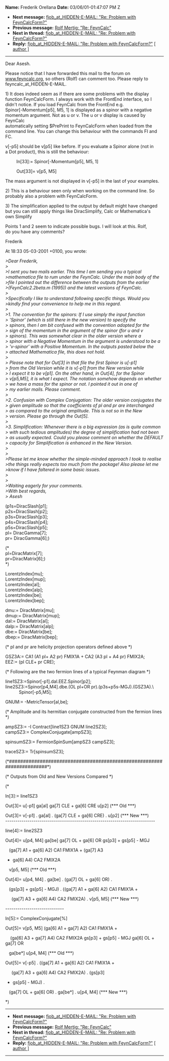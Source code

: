 **Name:** Frederik Orellana
**Date:** 03/06/01-01:47:07 PM Z

  - **Next message:** [fjob_at_HIDDEN-E-MAIL: "Re: Problem with
    FeynCalcForm?"](0044.html)
  - **Previous message:** [Rolf Mertig: "Re: FeynCalc"](0042.html)
  - **Next in thread:** [fjob_at_HIDDEN-E-MAIL: "Re: Problem with
    FeynCalcForm?"](0044.html)
  - **Reply:** [fjob_at_HIDDEN-E-MAIL: "Re: Problem with
    FeynCalcForm?"](0044.html)
    [[ author ]](author.html#43)

-----

Dear Asesh.  

Please notice that I have forwarded this mail to the forum on  
www.feyncalc.org, so others (Rolf) can comment too. Please reply to  
feyncalc_at_HIDDEN-E-MAIL.  

1\) It does indeed seem as if there are some problems with the display  
function FeynCalcForm. I always work with the FrontEnd interface, so I  
didn't notice. If you load FeynCalc from the FrontEnd e.g.  
Spinor[-Momentum[p5], M5, 1] is displayed as a spinor
with a negative  
momentum argument. Not as u or v. The u or v display is caused by
FeynCalc  
automatically setting $PrePrint to FeynCalcForm when loaded from the  
command line. You can change this behaviour with the commands FI and
FC.  

v[-p5] should be v[p5] like before. If you evaluate a
Spinor alone (not in  
a Dot product), this is still the behaviour:  

         In[33]:= Spinor[-Momentum[p5], M5, 1]  

         Out[33]= v[p5, M5]  

The mass argument is not displayed in v[-p5] in the last of your
examples.  

2\) This is a behaviour seen only when working on the command line. So  
probably also a problem with FeynCalcForm.  

3\) The simplification applied to the output by default might have
changed  
but you can still apply things like DiracSimplify, Calc or
Mathematica's  
own Simplify  

Points 1 and 2 seem to indicate possible bugs. I will look at this.
Rolf,  
do you have any comments?  

Frederik  

At 18:33 05-03-2001 +0100, you wrote:  

*\>Dear Frederik,*  
*\>*  
*\>I sent you two mails earlier. This time I am sending you a typical*  
*\>mathematica file to rum under the FeynCalc. Under the main body of
the*  
*\>file I pointed out the difference between the outputs from the
earlier*  
*\>(FeynCalc2.2beta.m (1995)) and the latest versions of FeynCalc.*  
*\>*  
*\>Specifically I like to understand following specific things. Would
you*  
*\>kindly find your convenience to help me in this regard.*  
*\>*  
*\>1. The convention for the spinors: If I use simply the input
function*  
*\> 'Spinor' (which is still there in the new version) to specify the*  
*\> spinors, then I am bit confused with the convention adopted for
the*  
*\> sign of the momentum in the argument of the spinor (for u and v*  
*\> spinors). This was somewhat clear in the older version where a*  
*\> spinor with a Negative Momentum in the argument is understood to be
a*  
*\> 'v-spinor' with a Positive Momentum. In the outputs pasted below
the*  
*\> attached Mathematica file, this does not hold.*  
*\>*  
*\> Please note that for Out[3] in that file the first Spinor is
u[-p1]*  
*\> from the Old Version while it is v[-p1] from the New version
while*  
*\> I expect it to be v[p1]. On the other hand, in
Out[4], for the Spinor*  
*\> v[p5,M5], it is what I expect. The notation somehow depends
on whether*  
*\> we have a mass for the spinor or not. I pointed it out in one of*  
*\> my earlier mails. Please comment.*  
*\>*  
*\>2. Confusion with Complex Conjugation: The older version conjugates
the*  
*\> given amplitude so that the coefficients of pl and pr are
interchanged*  
*\> as compared to the original amplitude. This is not so in the New*  
*\> version. Please go through the Out[5].*  
*\>*  
*\>3. Simplification: Whenever there is a big expression (as is quite
common*  
*\> with such tedious amplitudes) the degree of simplification had not
been*  
*\> as usually expected. Could you please comment on whether the
DEFAULT*  
*\> capacity for Simplification is enhanced in the New Version.*  
*\>*  
*\>*  
*\>Please let me know whether the simple-minded approach I took to
realise*  
*\>the things really expects too much from the package\! Also please let
me*  
*\>know if I have faltered in some basic issues.*  
*\>*  
*\>*  
*\>Waiting eagerly for your comments.*  
*\>With best regards,*  
*\> Asesh*  

(p1s=DiracSlash[p1];  
p2s=DiracSlash[p2];  
p3s=DiracSlash[p3];  
p4s=DiracSlash[p4];  
p5s=DiracSlash[p5];  
pl= DiracGamma[7];  
pr= DiracGamma[6];)  

(\*  
pl=DiracMatrix[7];  
pr=DiracMatrix[6];)  
\*)  

LorentzIndex[mu];  
LorentzIndex[mup];  
LorentzIndex[al];  
LorentzIndex[alp];  
LorentzIndex[be];  
LorentzIndex[bep];  

dmu:= DiracMatrix[mu];  
dmup:= DiracMatrix[mup];  
dal:= DiracMatrix[al];  
dalp:= DiracMatrix[alp];  
dbe:= DiracMatrix[be];  
dbep:= DiracMatrix[bep];  

(\* pl and pr are helicity projection operators defined above \*)  

GSZ3A:= CA1 (A1 pl+ A2 pr) FMIX1A + CA2 (A3 pl + A4 pr) FMIX2A;  
EEZ:= (pl CLE+ pr CRE);  

(\* Following are the two fermion lines of a typical Feynman diagram
\*)  

line1SZ3:=Spinor[-p1].dal.EEZ.Spinor[p2];  
line2SZ3:=Spinor[p4,M4].dbe.(OL pl+OR
pr).(p3s+p5s-MGJ).(GSZ3A).\\  
           Spinor[-p5,M5];  

GNUM:= -MetricTensor[al,be];  

(\* Amplitude and its hermitian conjugate constructed from the fermion
lines \*)  

ampSZ3:= -I Contract[line1SZ3 GNUM line2SZ3];  
campSZ3:= ComplexConjugate[ampSZ3];  

spinsumSZ3:= FermionSpinSum[ampSZ3 campSZ3];  

traceSZ3:= Tr[spinsumSZ3];  

(\*\#\#\#\#\#\#\#\#\#\#\#\#\#\#\#\#\#\#\#\#\#\#\#\#\#\#\#\#\#\#\#\#\#\#\#\#\#\#\#\#\#\#\#\#\#\#\#\#\#\#\#\#\#\#\#\#\#\#\#\#\#\#\#\#\#\#\#\#\#\#\*)  

(\* Outputs from Old and New Versions Compared \*)  

(\*  

In[3]:= line1SZ3  

Out[3]= u[-p1] ga[al] ga[7] CLE +
ga[6] CRE u[p2] (\*\*\* Old \*\*\*)  

Out[3]= v[-p1] . ga[al] . (ga[7] CLE +
ga[6] CRE) . u[p2] (\*\*\* New \*\*\*)  
\--------------------------------------------------------------------------  

line[4]:= line2SZ3  

Out[4]= u[p4, M4] ga[be] ga[7] OL +
ga[6] OR gs[p3] + gs[p5] - MGJ  

   (ga[7] A1 + ga[6] A2) CA1 FMIX1A + (ga[7] A3
+ ga[6] A4) CA2 FMIX2A  

   v[p5, M5] (\*\*\* Old \*\*\*)  

Out[4]= u[p4, M4] . ga[be] . (ga[7] OL +
ga[6] OR) .  

   (gs[p3] + gs[p5] - MGJ) . ((ga[7] A1 +
ga[6] A2) CA1 FMIX1A +  

     (ga[7] A3 + ga[6] A4) CA2 FMIX2A) . v[p5,
M5] (\*\*\* New \*\*\*)  

\-----------------------------  

In[5]:= ComplexConjugate[%]  

Out[5]= v[p5, M5] (ga[6] A1 + ga[7] A2)
CA1 FMIX1A +  

    (ga[6] A3 + ga[7] A4) CA2 FMIX2A gs[p3] +
gs[p5] - MGJ ga[6] OL + ga[7] OR  

   ga[be\*] u[p4, M4] (\*\*\* Old \*\*\*)  

Out[5]= v[-p5] . ((ga[7] A1 + ga[6] A2)
CA1 FMIX1A +  

     (ga[7] A3 + ga[6] A4) CA2 FMIX2A) . (gs[p3]
+ gs[p5] - MGJ) .  

   (ga[7] OL + ga[6] OR) . ga[be\*] . u[p4,
M4] (\*\*\* New \*\*\*)  

\*)  

-----

  - **Next message:** [fjob_at_HIDDEN-E-MAIL: "Re: Problem with
    FeynCalcForm?"](0044.html)
  - **Previous message:** [Rolf Mertig: "Re: FeynCalc"](0042.html)
  - **Next in thread:** [fjob_at_HIDDEN-E-MAIL: "Re: Problem with
    FeynCalcForm?"](0044.html)
  - **Reply:** [fjob_at_HIDDEN-E-MAIL: "Re: Problem with
    FeynCalcForm?"](0044.html)
    [[ author ]](author.html#43)

-----

